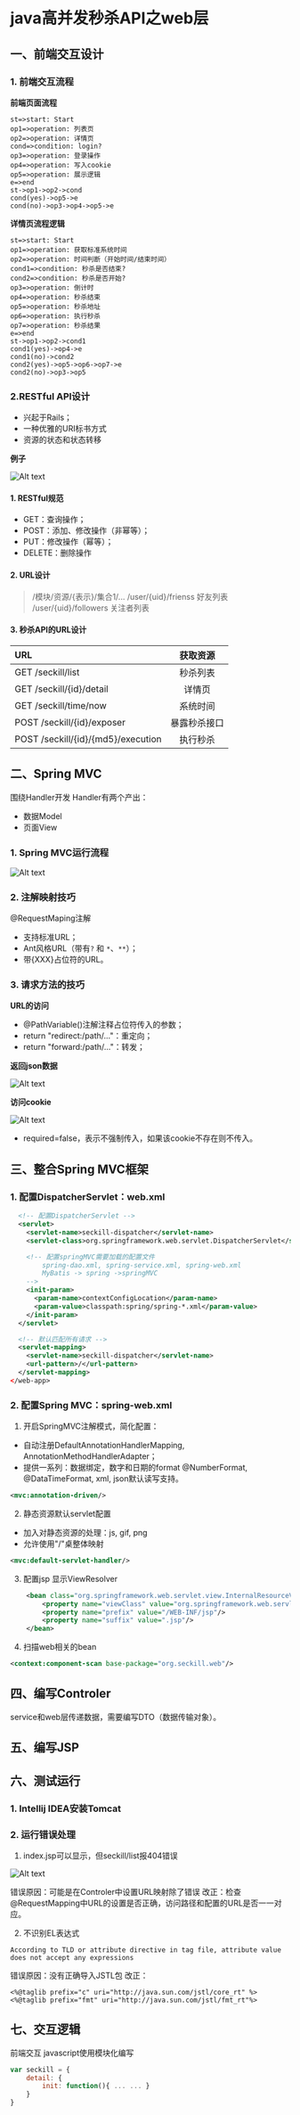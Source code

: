 # java高并发秒杀API之web层
## 一、前端交互设计
### 1. 前端交互流程
**前端页面流程**
``` flow
st=>start: Start
op1=>operation: 列表页
op2=>operation: 详情页
cond=>condition: login?
op3=>operation: 登录操作
op4=>operation: 写入cookie
op5=>operation: 展示逻辑
e=>end
st->op1->op2->cond
cond(yes)->op5->e
cond(no)->op3->op4->op5->e
```
**详情页流程逻辑**
``` flow
st=>start: Start
op1=>operation: 获取标准系统时间
op2=>operation: 时间判断（开始时间/结束时间）
cond1=>condition: 秒杀是否结束?
cond2=>condition: 秒杀是否开始?
op3=>operation: 倒计时
op4=>operation: 秒杀结束
op5=>operation: 秒杀地址
op6=>operation: 执行秒杀
op7=>operation: 秒杀结果
e=>end
st->op1->op2->cond1
cond1(yes)->op4->e
cond1(no)->cond2
cond2(yes)->op5->op6->op7->e
cond2(no)->op3->op5
```

### 2.RESTful API设计
- 兴起于Rails；
- 一种优雅的URI标书方式
- 资源的状态和状态转移

**例子**

![Alt text](./SSM-restful.png)

#### 1. RESTful规范
- GET：查询操作；
- POST：添加、修改操作（非幂等）；
- PUT：修改操作（幂等）；
- DELETE：删除操作

#### 2. URL设计
> /模块/资源/{表示}/集合1/...
> /user/{uid}/frienss   好友列表
> /user/{uid}/followers  关注者列表

#### 3. 秒杀API的URL设计
|URL                               | 获取资源|
|:--------------------------------|:-----------:|
|GET /seckill/list                 | 秒杀列表 |
|GET /seckill/{id}/detail          | 详情页   |
|GET /seckill/time/now             | 系统时间  |
|POST /seckill/{id}/exposer        |暴露秒杀接口|
|POST /seckill/{id}/{md5}/execution| 执行秒杀  |

## 二、Spring MVC
围绕Handler开发
Handler有两个产出：
- 数据Model
- 页面View

### 1. Spring MVC运行流程
![Alt text](./SSM-web.png)

### 2. 注解映射技巧
@RequestMaping注解
- 支持标准URL；
- Ant风格URL（带有`?` 和 `*`、`**`）；
- 带{XXX}占位符的URL。

### 3. 请求方法的技巧
**URL的访问**
- @PathVariable()注解注释占位符传入的参数；
- return "redirect:/path/..."：重定向；
- return "forward:/path/..."：转发；

**返回json数据**

![Alt text](./SSM-web-1.png)

**访问cookie**

![Alt text](./SSM-web-2.png)

- required=false，表示不强制传入，如果该cookie不存在则不传入。

## 三、整合Spring MVC框架
### 1. 配置DispatcherServlet：web.xml
``` xml
  <!-- 配置DispatcherServlet -->
  <servlet>
    <servlet-name>seckill-dispatcher</servlet-name>
    <servlet-class>org.springframework.web.servlet.DispatcherServlet</servlet-class>

    <!-- 配置springMVC需要加载的配置文件
        spring-dao.xml, spring-service.xml, spring-web.xml
        MyBatis -> spring ->springMVC
    -->
    <init-param>
      <param-name>contextConfigLocation</param-name>
      <param-value>classpath:spring/spring-*.xml</param-value>
    </init-param>
  </servlet>

  <!-- 默认匹配所有请求 -->
  <servlet-mapping>
    <servlet-name>seckill-dispatcher</servlet-name>
    <url-pattern>/</url-pattern>
  </servlet-mapping>
</web-app>
```

### 2. 配置Spring MVC：spring-web.xml
1. 开启SpringMVC注解模式，简化配置：
- 自动注册DefaultAnnotationHandlerMapping, AnnotationMethodHandlerAdapter；
- 提供一系列：数据绑定，数字和日期的format @NumberFormat, @DataTimeFormat, xml, json默认读写支持。

``` xml
<mvc:annotation-driven/>
```

2. 静态资源默认servlet配置
- 加入对静态资源的处理：js, gif, png
- 允许使用"/"桌整体映射

``` xml
<mvc:default-servlet-handler/>
```

3. 配置jsp 显示ViewResolver
``` xml
    <bean class="org.springframework.web.servlet.view.InternalResourceViewResolver">
        <property name="viewClass" value="org.springframework.web.servlet.view.JstlView"/>
        <property name="prefix" value="/WEB-INF/jsp"/>
        <property name="suffix" value=".jsp"/>
    </bean>
```

4. 扫描web相关的bean
``` xml
<context:component-scan base-package="org.seckill.web"/>
```

## 四、编写Controler
service和web层传递数据，需要编写DTO（数据传输对象）。

## 五、编写JSP

## 六、测试运行
### 1. Intellij IDEA安装Tomcat


### 2. 运行错误处理
1. index.jsp可以显示，但seckill/list报404错误

![Alt text](./SSM-web-err-1.PNG)

错误原因：可能是在Controler中设置URL映射除了错误
改正：检查@RequestMapping中URL的设置是否正确，访问路径和配置的URL是否一一对应。

2. 不识别EL表达式
```
According to TLD or attribute directive in tag file, attribute value does not accept any expressions
```
错误原因：没有正确导入JSTL包
改正：
```
<%@taglib prefix="c" uri="http://java.sun.com/jstl/core_rt" %>
<%@taglib prefix="fmt" uri="http://java.sun.com/jstl/fmt_rt"%>
```

## 七、交互逻辑
前端交互
javascript使用模块化编写
``` javascript
var seckill = {
	detail: {
		init: function(){ ... ... }
	}
}
```